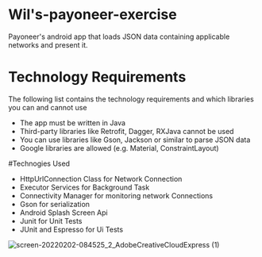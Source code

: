 # Wil's-payoneer-exercise
Payoneer's android app that loads JSON data containing  applicable networks and present it.

# Technology Requirements  
The following list contains the technology requirements and which libraries you can  and cannot use 
- The app must be written in Java
- Third-party libraries like Retrofit, Dagger, RXJava cannot be used 
- You can use libraries like Gson, Jackson or similar to parse JSON data 
- Google libraries are allowed (e.g. Material, ConstraintLayout) 

#Technogies Used
- HttpUrlConnection Class for Network Connection
- Executor Services for Background Task
- Connectivity Manager for monitoring network Connections
- Gson for serialization 
- Android Splash Screen Api
- Junit for Unit Tests
- JUnit and Espresso for Ui Tests


![screen-20220202-084525_2_AdobeCreativeCloudExpress (1)](https://user-images.githubusercontent.com/50172975/152151112-f79a4ad8-9fae-49ad-9f7a-2a502f96d535.gif)

